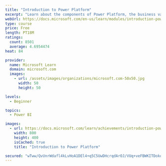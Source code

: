 ```yaml
---
title: "Introduction to Power Platform"
excerpt: "Learn about the components of Power Platform, the business value for customers, and security of the technology."
webUrl: https://docs.microsoft.com/en-us/learn/modules/introduction-power-platform/
type: course
price: Free
length: PT18M
ratings:
  count: 8501
  average: 4.6954474
heat: 84

provider:
  name: Microsoft Learn
  domain: microsoft.com
  images:
    - url: /assets/images/organizations/microsoft.com-50x50.jpg
      width: 50
      height: 50

levels:
  - Beginner

topics:
  - Power BI

images:
  - url: https://docs.microsoft.com/learn/achievements/introduction-power-platform-social.png
    width: 800
    height: 400
    isCached: true
    title: "Introduction to Power Platform"

secured: "wTww/QvUnrWdafl4kLvHoA1DEl4+q5C5UwDHcrqdArOJ/VUq+veFBWKITDokqloqGacLXwoYYyzSKxkgkZTpONjlhUPFux0rydK4Cuf0c/X2S/KNcw5WKLvSvACXl4PkxDkBff/C2yiwfYNX+VaopORnXIAsjdmnq9w/4b6aEZ0ZT7XJmNQXQwWIUODfdwZm8437sCbztnM8vlmhm7PQ+aJ4qP60Co8NdenT9BMStISXpPe46LGxLjS5+QSXPSVVRZfjDuJC7E1iZW1+nCATmeyO+43+T2idepmdLdzoP8VK7XUP4XPLAG0saOaSF6/5gX6XO13ML5FDfbtXCDmavUhDARufPHkyIgOP/R0NKzBvaDX5iP6TRIZdqWihsP4ztQF+SIbQ/OcbEnvy9KJn+FmmxQl6SZbc+8A0nB/Af6w=;ColLFPUEgb8aJsvcCs7DIg=="
---
```



